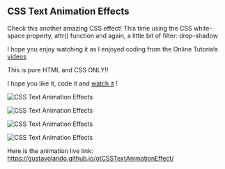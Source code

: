 ## CSS Text Animation Effects

Check this another amazing CSS effect!  This time using the CSS white-space property, attr() function and again, a little bit of filter: drop-shadow

I hope you enjoy watching it as I enjoyed coding from the Online Tutorials [videos](https://www.youtube.com/watch?v=DBYGoZdf7_0)

This is pure HTML and CSS ONLY!!

I hope you like it, code it and [watch it](https://gustavolando.github.io/otCSSTextAnimationEffect/) !

![CSS Text Animation Effects](https://gustavolando.github.io/otCSSTextAnimationEffect/CSS%20Text%20Animation%20Effects$201.png)

![CSS Text Animation Effects](https://gustavolando.github.io/otCSSTextAnimationEffect/CSS%20Text%20Animation%20Effects$202.png)

![CSS Text Animation Effects](https://gustavolando.github.io/otCSSTextAnimationEffect/CSS%20Text%20Animation%20Effects$203.png)

![CSS Text Animation Effects](https://gustavolando.github.io/otCSSTextAnimationEffect/CSS%20Text%20Animation%20Effects$204.png)

Here is the animation live link:  https://gustavolando.github.io/otCSSTextAnimationEffect/
